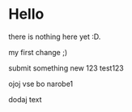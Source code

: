 # Hello

there is nothing here yet :D.

my first change ;)

submit something new
123 test123

ojoj vse bo narobe1

dodaj text